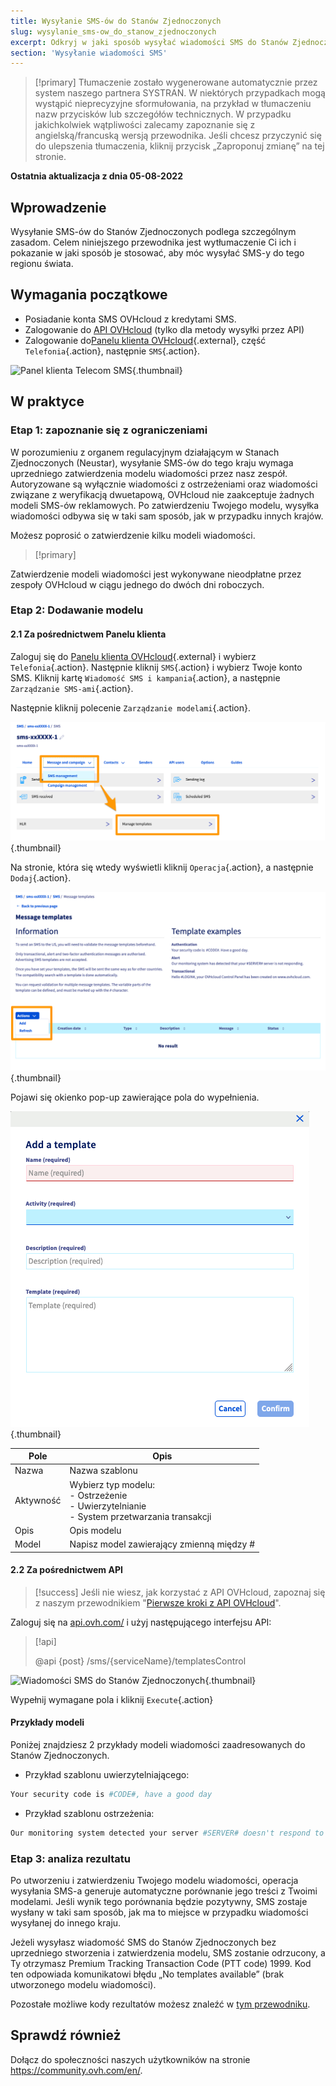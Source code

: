 ```yaml
---
title: Wysyłanie SMS-ów do Stanów Zjednoczonych
slug: wysylanie_sms-ow_do_stanow_zjednoczonych
excerpt: Odkryj w jaki sposób wysyłać wiadomości SMS do Stanów Zjednoczonych
section: 'Wysyłanie wiadomości SMS'
---
```


> [!primary]
> Tłumaczenie zostało wygenerowane automatycznie przez system naszego partnera SYSTRAN. W niektórych przypadkach mogą wystąpić nieprecyzyjne sformułowania, na przykład w tłumaczeniu nazw przycisków lub szczegółów technicznych. W przypadku jakichkolwiek wątpliwości zalecamy zapoznanie się z angielską/francuską wersją przewodnika. Jeśli chcesz przyczynić się do ulepszenia tłumaczenia, kliknij przycisk „Zaproponuj zmianę” na tej stronie.
>

**Ostatnia aktualizacja z dnia 05-08-2022**

## Wprowadzenie

Wysyłanie SMS-ów do Stanów Zjednoczonych podlega szczególnym zasadom. Celem niniejszego przewodnika jest wytłumaczenie Ci ich i pokazanie w jaki sposób je stosować, aby móc wysyłać SMS-y do tego regionu świata.

## Wymagania początkowe

- Posiadanie konta SMS OVHcloud z kredytami SMS.
- Zalogowanie do [API OVHcloud](https://api.ovh.com/console/) (tylko dla metody wysyłki przez API)
- Zalogowanie do[Panelu klienta OVHcloud](https://www.ovh.com/auth/?action=gotomanager&from=https://www.ovh.pl/&ovhSubsidiary=pl){.external}, część `Telefonia`{.action}, następnie `SMS`{.action}.

![Panel klienta Telecom SMS](https://raw.githubusercontent.com/ovh/docs/master/templates/control-panel/product-selection/telecom/tpl-telecom-03-en-sms.png){.thumbnail}

## W praktyce

### Etap 1: zapoznanie się z ograniczeniami

W porozumieniu z organem regulacyjnym działającym w Stanach Zjednoczonych (Neustar), wysyłanie SMS-ów do tego kraju wymaga uprzedniego zatwierdzenia modelu wiadomości przez nasz zespół.
Autoryzowane są wyłącznie wiadomości z ostrzeżeniami oraz wiadomości związane z weryfikacją dwuetapową, OVHcloud nie zaakceptuje żadnych modeli SMS-ów reklamowych. Po zatwierdzeniu Twojego modelu, wysyłka wiadomości odbywa się w taki sam sposób, jak w przypadku innych krajów.

Możesz poprosić o zatwierdzenie kilku modeli wiadomości.

> [!primary]
>
Zatwierdzenie modeli wiadomości jest wykonywane nieodpłatne przez zespoły OVHcloud w ciągu jednego do dwóch dni roboczych.
>

### Etap 2: Dodawanie modelu

#### 2.1 Za pośrednictwem Panelu klienta

Zaloguj się do [Panelu klienta OVHcloud](https://www.ovh.com/auth/?action=gotomanager&from=https://www.ovh.pl/&ovhSubsidiary=pl){.external} i wybierz `Telefonia`{.action}. Następnie kliknij `SMS`{.action} i wybierz Twoje konto SMS. Kliknij kartę `Wiadomość SMS i kampania`{.action}, a następnie `Zarządzanie SMS-ami`{.action}.

Następnie kliknij polecenie `Zarządzanie modelami`{.action}.

![Wiadomości SMS do Stanów Zjednoczonych](images/smstousa1.png){.thumbnail}

Na stronie, która się wtedy wyświetli kliknij `Operacja`{.action}, a następnie `Dodaj`{.action}.

![Wiadomości SMS do Stanów Zjednoczonych](images/smstousa2.png){.thumbnail}

Pojawi się okienko pop-up zawierające pola do wypełnienia.

![Wiadomości SMS do Stanów Zjednoczonych](images/smstousa3.png){.thumbnail}


| Pole       | Opis                                                                                                      |
|-------------|------------------------------------------------------------------------------------------------------------------|
| Nazwa         | Nazwa szablonu                                                                                                  |
| Aktywność    | Wybierz typ modelu:<br>\- Ostrzeżenie<br>\- Uwierzytelnianie<br>\- System przetwarzania transakcji |
| Opis | Opis modelu                                                                                            |
| Model      | Napisz model zawierający zmienną między #                                                                  |


#### 2.2 Za pośrednictwem API

> [!success]
> Jeśli nie wiesz, jak korzystać z API OVHcloud, zapoznaj się z naszym przewodnikiem "[Pierwsze kroki z API OVHcloud](https://docs.ovh.com/pl/api/first-steps-with-ovh-api/)".

Zaloguj się na [api.ovh.com/](https://api.ovh.com/) i użyj następującego interfejsu API:

> [!api]
>
> @api {post} /sms/{serviceName}/templatesControl
>

![Wiadomości SMS do Stanów Zjednoczonych](images/smstousa4.png){.thumbnail}

Wypełnij wymagane pola i kliknij `Execute`{.action}

#### Przykłady modeli

Poniżej znajdziesz 2 przykłady modeli wiadomości zaadresowanych do Stanów Zjednoczonych.

- Przykład szablonu uwierzytelniającego:

```bash
Your security code is #CODE#, have a good day
```

- Przykład szablonu ostrzeżenia:

```bash
Our monitoring system detected your server #SERVER# doesn't respond to ping requests
```

### Etap 3: analiza rezultatu

Po utworzeniu i zatwierdzeniu Twojego modelu wiadomości, operacja wysyłania SMS-a generuje automatyczne porównanie jego treści z Twoimi modelami. Jeśli wynik tego porównania będzie pozytywny, SMS zostaje wysłany w taki sam sposób, jak ma to miejsce w przypadku wiadomości wysyłanej do innego kraju.

Jeżeli wysyłasz wiadomość SMS do Stanów Zjednoczonych bez uprzedniego stworzenia i zatwierdzenia modelu, SMS zostanie odrzucony, a Ty otrzymasz Premium Tracking Transaction Code (PTT code) 1999. Kod ten odpowiada komunikatowi błędu „No templates available” (brak utworzonego modelu wiadomości).

Pozostałe możliwe kody rezultatów możesz znaleźć w [tym przewodniku](../informacje-o-uzytkownikach-sms/).

## Sprawdź również

Dołącz do społeczności naszych użytkowników na stronie <https://community.ovh.com/en/>.
